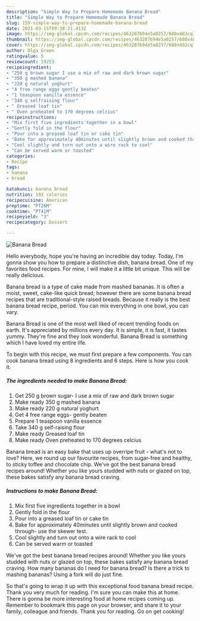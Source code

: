 ```yaml
---
description: "Simple Way to Prepare Homemade Banana Bread"
title: "Simple Way to Prepare Homemade Banana Bread"
slug: 159-simple-way-to-prepare-homemade-banana-bread
date: 2021-03-15T09:38:21.413Z
image: https://img-global.cpcdn.com/recipes/463287b94e5a0257/680x482cq70/banana-bread-recipe-main-photo.jpg
thumbnail: https://img-global.cpcdn.com/recipes/463287b94e5a0257/680x482cq70/banana-bread-recipe-main-photo.jpg
cover: https://img-global.cpcdn.com/recipes/463287b94e5a0257/680x482cq70/banana-bread-recipe-main-photo.jpg
author: Olga Green
ratingvalue: 5
reviewcount: 19253
recipeingredient:
- "250 g brown sugar I use a mix of raw and dark brown sugar"
- "350 g mashed banana"
- "220 g natural yoghurt"
- "4 free range eggs gently beaten"
- "1 teaspoon vanilla essence"
- "340 g selfraising flour"
- " Greased loaf tin"
- " Oven preheated to 170 degrees celcius"
recipeinstructions:
- "Mix first five ingredients together in a bowl"
- "Gently fold in the flour"
- "Pour into a greased loaf tin or cake tin"
- "Bake for approximately 40minutes until slightly brown and cooked through- use the skewer test."
- "Cool slightly and turn out onto a wire rack to cool"
- "Can be served warm or toasted"
categories:
- Recipe
tags:
- banana
- bread

katakunci: banana bread 
nutrition: 193 calories
recipecuisine: American
preptime: "PT26M"
cooktime: "PT41M"
recipeyield: "3"
recipecategory: Dessert

---
```



![Banana Bread](https://img-global.cpcdn.com/recipes/463287b94e5a0257/680x482cq70/banana-bread-recipe-main-photo.jpg)

Hello everybody, hope you're having an incredible day today. Today, I'm gonna show you how to prepare a distinctive dish, banana bread. One of my favorites food recipes. For mine, I will make it a little bit unique. This will be really delicious.

Banana bread is a type of cake made from mashed bananas. It is often a moist, sweet, cake-like quick bread; however there are some banana bread recipes that are traditional-style raised breads. Because it really is the best banana bread recipe, period. You can mix everything in one bowl, you can vary.

Banana Bread is one of the most well liked of recent trending foods on earth. It's appreciated by millions every day. It is simple, it is fast, it tastes yummy. They're fine and they look wonderful. Banana Bread is something which I have loved my entire life.


To begin with this recipe, we must first prepare a few components. You can cook banana bread using 8 ingredients and 6 steps. Here is how you cook it.

<!--inarticleads1-->

##### The ingredients needed to make Banana Bread:

1. Get 250 g brown sugar- I use a mix of raw and dark brown sugar
1. Make ready 350 g mashed banana
1. Make ready 220 g natural yoghurt
1. Get 4 free range eggs- gently beaten
1. Prepare 1 teaspoon vanilla essence
1. Take 340 g self-raising flour
1. Make ready  Greased loaf tin
1. Make ready  Oven preheated to 170 degrees celcius


Banana bread is an easy bake that uses up overripe fruit - what&#39;s not to love? Here, we round up our favourite recipes, from sugar-free and healthy, to sticky toffee and chocolate chip. We&#39;ve got the best banana bread recipes around! Whether you like yours studded with nuts or glazed on top, these bakes satisfy any banana bread craving. 

<!--inarticleads2-->

##### Instructions to make Banana Bread:

1. Mix first five ingredients together in a bowl
1. Gently fold in the flour
1. Pour into a greased loaf tin or cake tin
1. Bake for approximately 40minutes until slightly brown and cooked through- use the skewer test.
1. Cool slightly and turn out onto a wire rack to cool
1. Can be served warm or toasted


We&#39;ve got the best banana bread recipes around! Whether you like yours studded with nuts or glazed on top, these bakes satisfy any banana bread craving. How many bananas do I need for banana bread? Is there a trick to mashing bananas? Using a fork will do just fine. 

So that's going to wrap it up with this exceptional food banana bread recipe. Thank you very much for reading. I'm sure you can make this at home. There is gonna be more interesting food at home recipes coming up. Remember to bookmark this page on your browser, and share it to your family, colleague and friends. Thank you for reading. Go on get cooking!

